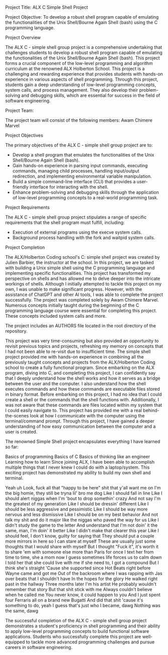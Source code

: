 Project Title: ALX C Simple Shell Project



Project Objective: To develop a robust shell program capable of emulating the functionalities of the Unix Shell/Bourne Again Shell (bash) using the C programming language.



Project Overview

The ALX C - simple shell group project is a comprehensive undertaking that challenges students to develop a robust shell program capable of emulating the functionalities of the Unix Shell/Bourne Again Shell (bash). This project forms a crucial component of the low-level programming and algorithm curriculum at the renowned ALX Holberton School. This project is a challenging and rewarding experience that provides students with hands-on experience in various aspects of shell programming. Through this project, students gain a deep understanding of low-level programming concepts, system calls, and process management. They also develop their problem-solving and debugging skills, which are essential for success in the field of software engineering.



Project Team:

The project team will consist of the following members:
Awam Chimere Marvel



Project Objectives

The primary objectives of the ALX C - simple shell group project are to:

- Develop a shell program that emulates the functionalities of the Unix Shell/Bourne Again Shell (bash).
- Gain hands-on experience in parsing input commands, executing commands, managing child processes, handling input/output redirection, and implementing environmental variable manipulation.
- Build a simple command-line interface (CLI) that provides a user-friendly interface for interacting with the shell.
- Enhance problem-solving and debugging skills through the application of low-level programming concepts to a real-world programming task.



Project Requirements

The ALX C - simple shell group project stipulates a range of specific requirements that the shell program must fulfill, including:

- Execution of external programs using the execve system calls.
- Background process handling with the fork and waitpid system calls.



Project Completion

The ALX/Holberton Coding school's C: simple shell project was created by Julien Barbier, the instructor at the school. In this project, we are tasked with building a Unix simple shell using the C programming language and implementing specific functionalities.
This project has transformed my perspective on shells and has allowed me to delve deeper into the intricate workings of shells. Although I initially attempted to tackle this project on my own, I was unable to make significant progress. However, with the assistance of ChatGPT and other AI tools, I was able to complete the project successfully. The project was completed solely by Awam Chimere Marvel. Numerous concepts initially taught during the beginning of the C programming language course were essential for completing this project. These concepts included system calls and more.

The project includes an AUTHORS file located in the root directory of the repository.

This project was very time-consuming but also provided an opportunity to revisit previous topics and projects, refreshing my memory on concepts that I had not been able to re-visit due to insufficient time.
The simple shell project provided me with hands-on experience in combining all the previously taught concepts and projects from the ALX/Holberton Coding school to create a fully functional program. Since embarking on the ALX program, diving into C, and completing this project, I can confidently say that I deeply understand how the shell works and how it serves as a bridge between the user and the computer. I also understand how the shell executes commands and how these commands are executable files stored in binary format. Before embarking on this project, I had no idea that I could create a shell or the commands that the shell functions with. Additionally, I was not aware that these commands are files located within my system that I could easily navigate to.
This project has provided me with a real behind-the-scenes look at how I communicate with the computer using the terminal/command prompt. Through this project, I have gained a deeper understanding of how easy communication between the computer and a user is created.

The renowned Simple Shell project encapsulates everything I have learned so far:

Basics of programming
Basics of C
Basics of thinking like an engineer
Learning how to learn
Since joining ALX, I have been able to accomplish multiple things that I never knew I could do with a laptop/system. This exciting project has demonstrated my ability to build my own shell and terminal.



Yeah uh
Look, fuck all that "happy to be here" shit that y'all want me on
I'm the big homie, they still be tryna lil' bro me dog
Like I should fall in line
Like I should alert niggas when I'm 'bout to drop somethin' crazy
And not say I'm the greatest of my generation
Like I should be dressin' different
Like I should be less aggressive and pessimistic
Like I should be way more nervous and less dismissive
Like I should be on my best behavior
And not talk my shit and do it major like the niggas who paved the way for us
Like I didn't study the game to the letter
And understand that I'm not doin' it the same, man, I'm doin' it better
Like I didn't make that clearer this year
Like I should feel, I don't know, guilty for saying that
They should put a couple more mirrors in here so I can stare at myself
These are usually just some thoughts that I would share with myself
But I thought "Fuck it", it's worth it to share 'em with someone else more than Paris for once
I text her from time to time, she a mom now
I guess sometimes life forces us to calm down
I told her that she could live with me if she need to, I got a compound
But I think she's straight
'Cause she supported since Hot Beats right before Wayne came and got me
Out of the backroom where I was rapping with Jas over beats that I shouldn't have
In the hopes for the glory
He walked right past in the hallway
Three months later I'm his artist
He probably wouldn't remember that story
But that shit stick with me
Always couldn't believe when he called me
You never know, it could happen to you
And I just spent four Ferraris all on a brand new Bugatti
And did that shit 'cause it's something to do, yeah
I guess that's just who I became, dawg
Nothing was the same, dawg


The successful completion of the ALX C - simple shell group project demonstrates a student's proficiency in shell programming and their ability to apply low-level programming concepts to build functional software applications. Students who successfully complete this project are well-equipped to tackle more advanced programming challenges and pursue careers in software engineering.
